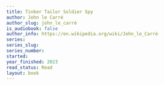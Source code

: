 ```yaml
---
title: Tinker Tailor Soldier Spy
author: John le Carré
author_slug: john_le_carré
is_audiobook: false
author_info: https://en.wikipedia.org/wiki/John_le_Carré
series: 
series_slug: 
series_number: 
started: 
year_finished: 2023
read_status: Read
layout: book
---
```

